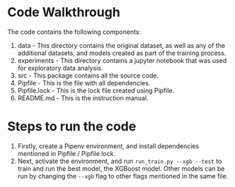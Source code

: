 # Code Walkthrough
The code contains the following components:
1. data - This directory contains the original dataset, as well as any of the additional datasets, and models created
as part of the training process.
2. experiments - This directory contains a jupyter notebook that was used for exploratory data analysis.
3. src - This package contains all the source code.
4. Pipfile - This is the file with all dependencies.
5. Pipfile.lock - This is the lock file created using Pipfile.
6. README.md - This is the instruction manual.

# Steps to run the code
1. Firstly, create a Pipenv environment, and install dependencies mentioned in Pipfile / Pipfile.lock. 
2. Next, activate the environment, and run `run_train.py --xgb --test` to train and run the best model, the XGBoost model. Other 
models can be run by changing the `--xgb` flag to other flags mentioned in the same file.